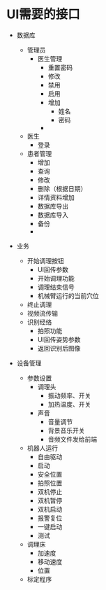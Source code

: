 # UI需要的接口



- 数据库
  - 管理员
    - 医生管理
      - 重置密码
      - 修改
      - 禁用
      - 启用
      - 增加
        - 姓名
        - 密码
      - 
  - 医生
    - 登录
  - 患者管理
    - 增加
    - 查询
    - 修改
    - 删除（根据日期）
    - 详情资料增加
    - 数据库导出
    - 数据库导入
    - 备份
    - 
- 业务
  - 开始调理按钮
    - UI回传参数
    - 开始调理功能
    - 调理结束信号
    - 机械臂运行的当前穴位
  - 终止调理
  - 视频流传输
  - 识别经络
    - 拍照功能
    - UI回传姿势参数
    - 返回识别后图像

- 设备管理
  - 参数设置
    - 调理头
      - 振动频率、开关
      - 加热温度、开关
    - 声音
      - 音量调节
      - 背景音乐开关
      - 音频文件发给前端
  - 机器人运行
    - 自由驱动
    - 启动
    - 安全位置
    - 拍照位置
    - 双机停止
    - 双机暂停
    - 双机启动
    - 报警复位
    - 一键启动
    - 测试
  - 调理床
    - 加速度
    - 移动速度
    - 位置
  - 标定程序

